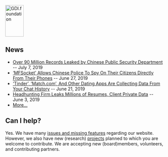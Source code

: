 <a href="/"><img src="https://gdi.foundation/img/logo.png" alt="GDI.foundation" width="58" height="100" border="0" /></a>


## News

* [Over 90 Million Records Leaked by Chinese Public Security Department](https://www.bleepingcomputer.com/news/security/over-90-million-records-leaked-by-chinese-public-security-department/) -- July 7, 2019
* [‘MFSocket’ Allows Chinese Police To Spy On Their Citizens Directly From Their Phones](https://z6mag.com/2019/06/27/mfsocket-allows-chinese-police-to-spy-on-their-citizens-directly-from-their-phones/) -- June 27, 2019
* [‘Tinder’, ‘Match.com’, And Other Dating Apps Are Collecting Data From Your Chat History](https://z6mag.com/2019/06/21/tinder-match-com-and-other-dating-apps-are-collecting-data-from-your-chat-history/) -- June 21, 2019
* [Headhunting Firm Leaks Millions of Resumes, Client Private Data](https://www.bleepingcomputer.com/news/security/headhunting-firm-leaks-millions-of-resumes-client-private-data/) -- June 3, 2019
* [More...](/news/ "Our latest news headlines")


## Can I help?
Yes. We have many [issues and missing features](https://github.com/GDI-foundation/website/issues/) regarding our website.
However, we also have new (research) [projects](https://github.com/GDI-foundation/website/projects/) planned to which you are welcome to contribute. We are accepting new (board)members, volunteers, and contributing partners.

